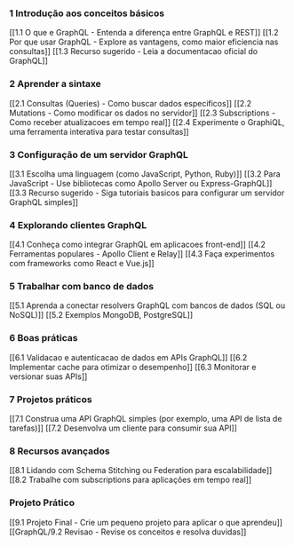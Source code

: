 
###  **1️ Introdução aos conceitos básicos**

[[1.1 O que e GraphQL - Entenda a diferença entre GraphQL e REST]]
[[1.2 Por que usar GraphQL - Explore as vantagens, como maior eficiencia nas consultas]]
[[1.3 Recurso sugerido - Leia a documentacao oficial do GraphQL]]

### **2️ Aprender a sintaxe**

[[2.1 Consultas (Queries) - Como buscar dados especificos]]
[[2.2 Mutations - Como modificar os dados no servidor]]
[[2.3 Subscriptions - Como receber atualizacoes em tempo real]]
[[2.4 Experimente o GraphiQL, uma ferramenta interativa para testar consultas]]


###  **3️ Configuração de um servidor GraphQL**

[[3.1 Escolha uma linguagem (como JavaScript, Python, Ruby)]]
[[3.2 Para JavaScript - Use bibliotecas como Apollo Server ou Express-GraphQL]]
[[3.3 Recurso sugerido - Siga tutoriais basicos para configurar um servidor GraphQL simples]]

### **4️ Explorando clientes GraphQL**

[[4.1 Conheça como integrar GraphQL em aplicacoes front-end]]
[[4.2 Ferramentas populares - Apollo Client e Relay]]
[[4.3 Faça experimentos com frameworks como React e Vue.js]]

### **5️ Trabalhar com banco de dados**

[[5.1 Aprenda a conectar resolvers GraphQL com bancos de dados (SQL ou NoSQL)]]
[[5.2 Exemplos MongoDB, PostgreSQL]]

### **6️ Boas práticas**

[[6.1 Validacao e autenticacao de dados em APIs GraphQL]]
[[6.2 Implementar cache para otimizar o desempenho]]
[[6.3 Monitorar e versionar suas APIs]]

### **7️ Projetos práticos**

[[7.1 Construa uma API GraphQL simples (por exemplo, uma API de lista de tarefas)]]
[[7.2 Desenvolva um cliente para consumir sua API]]

### **8️ Recursos avançados**

[[8.1 Lidando com Schema Stitching ou Federation para escalabilidade]]
[[8.2 Trabalhe com subscriptions para aplicações em tempo real]]


### **Projeto Prático**

[[9.1 Projeto Final - Crie um pequeno projeto para aplicar o que aprendeu]]
[[GraphQL/9.2 Revisao - Revise os conceitos e resolva duvidas]]


